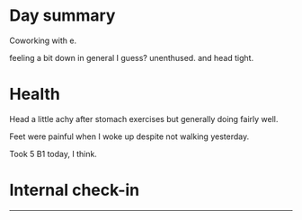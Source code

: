 # Day summary
Coworking with e.

feeling a bit down in general I guess? unenthused. and head tight. 

# Health
Head a little achy after stomach exercises but generally doing fairly well. 

Feet were painful when I woke up despite not walking yesterday. 

Took 5 B1 today, I think. 

# Internal check-in




------

